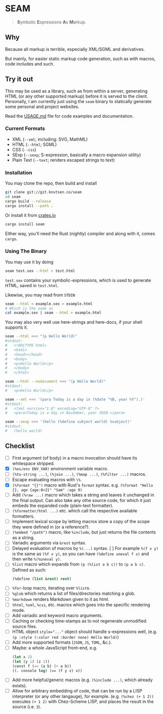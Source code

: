 # SEAM

> **S**ymbolic **E**xpressions **A**s **M**arkup.

## Why

Because all markup is terrible, especially XML/SGML and derivatives.

But mainly, for easier static markup code generation, such as with
macros, code includes and such.

## Try it out

This may be used as a library, such as from within a server,
generating HTML (or any other supported markup) before it is served to the
client.  Personally, I am currently just using the `seam` binary to statically
generate some personal and project websites.

Read the [USAGE.md](USAGE.md) file for code examples and documentation.

### Current Formats

 - XML (`--xml`; including: SVG, MathML)
 - HTML (`--html`; SGML)
 - CSS (`--css`)
 - SExp (`--sexp`; S-expression, basically a macro expansion utility)
 - Plain Text (`--text`; renders escaped strings to text)

### Installation

You may clone the repo, then build and install
```sh
git clone git://git.knutsen.co/seam
cd seam
cargo build --release
cargo install --path .
```

Or install it from [crates.io](https://crates.io/crates/seam)
```sh
cargo install seam
```

Either way, you'll need the Rust (nightly) compiler and along
with it, comes `cargo`.

### Using The Binary

You may use it by doing
```sh
seam test.sex --html > test.html
```

`test.sex` contains your symbolic-expressions, which is used to generate
HTML, saved in `test.html`.

Likewise, you may read from `STDIN`
```sh
seam --html < example.sex > example.html
# Which is the same as
cat example.sex | seam --html > example.html
```
You may also very well use here-strings and here-docs, if your shell
supports it.
```sh
seam --html <<< "(p Hello World)"
#stdout:
#   <!DOCTYPE html>
#   <html>
#   <head></head>
#   <body>
#   <p>Hello World</p>
#   </body>
#   </html>
```
```sh
seam --html --nodocument <<< "(p Hello World)"
#stdout:
#   <p>Hello World</p>
```
```sh
seam --xml <<< '(para Today is a day in (%date "%B, year %Y").)'
#stdout:
#   <?xml version="1.0" encoding="UTF-8" ?>
#   <para>Today is a day in November, year 2020.</para>
```
```sh
seam --sexp <<< '(hello (%define subject world) %subject)'
#stdout:
#   (hello world)
```

## Checklist
 - [ ] First argument (of body) in a macro invocation should have its whitespace stripped.
 - [x] `(%os/env ENV_VAR)` environment variable macro.
 - [ ] `(%to-string ...)`, `(%join ...)`, `(%map ...)`, `(%filter ...)` macros.
 - [ ] Escape evaluating macros with `\%`.
 - [x] `(%format "{}")` macro with Rust's `format` syntax. e.g. `(%format "Hello {}, age {age:0>2}" "Sam" :age 9)`
 - [ ] Add `(%raw ...)` macro which takes a string and leaves it unchanged in the final output.  Can also take any othe source code, for which it just embeds the expanded code (plain-text formatter).
 - [ ] `(%formatter/html ...)` etc. which call the respective available formatters.
 - [ ] Implement lexical scope by letting macros store a copy of the scope they were defined in (or a reference?).
 - [ ] `(%embed "/path")` macro, like `%include`, but just returns the file contents as a string.
 - [ ] Variadic arguments via `&rest` syntax.
 - [ ] Delayed evaluation of macros by `%(...)` syntax.
   [ ] For example `%(f x y)` is the same as `(%f x y)`, so you can have `(%define uneval f x)` and then write `%(%uneval y)`.
 - [ ] `%list` macro which expands from `(p (%list a b c))` to `(p a b c)`.
   Defined as such:
   ```lisp
   (%define (list &rest) rest)
   ```
 - [ ] `%for`-loop macro, iterating over `%list`s.
 - [ ] `%glob` which returns a list of files/directories matching a glob.
 - [ ] `%markdown` renders Markdown given to it as html.
 - [ ] `%html`, `%xml`, `%css`, etc. macros which goes into the specific rendering mode.
 - [ ] Add variadic and keyword macro arguments.
 - [ ] Caching or checking time-stamps as to not regenerate unmodified source files.
 - [ ] HTML object `style="..."` object should handle s-expressions well, (e.g. `(p :style (:color red :border none) Hello World)`)
 - [ ] Add more supported formats (`JSON`, `JS`, `TOML`, &c.).
 - [ ] Maybe: a whole JavaScript front-end, e.g.
   ```lisp
   (let x 2)
   (let (y 1) (z 1))
   (const f (=> (a b) (+ a b))
   ((. console log) (== (f y z) x))
   ```
 - [ ] Add more helpful/generic macros (e.g. `(%include ...)`, which already exists).
 - [ ] Allow for arbitrary embedding of code, that can be run by
   a LISP interpreter (or any other langauge), for example.  (e.g. `(%chez (+ 1 2))` executes
   `(+ 1 2)` with Chez-Scheme LISP, and places the result in the source
   (i.e. `3`).
